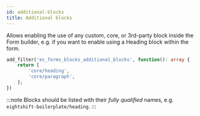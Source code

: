 ```yaml
---
id: additional-blocks
title: Additional blocks
---
```


Allows enabling the use of any custom, core, or 3rd-party block inside the Form builder, e.g. if you want to enable using a Heading block within the form.

```php
add_filter('es_forms_blocks_additional_blocks', function(): array {
	return [
		'core/heading',
		'core/paragraph',
	];
})
```

:::note
Blocks should be listed with their _fully qualified_ names, e.g. `eightshift-boilerplate/heading`.
:::
